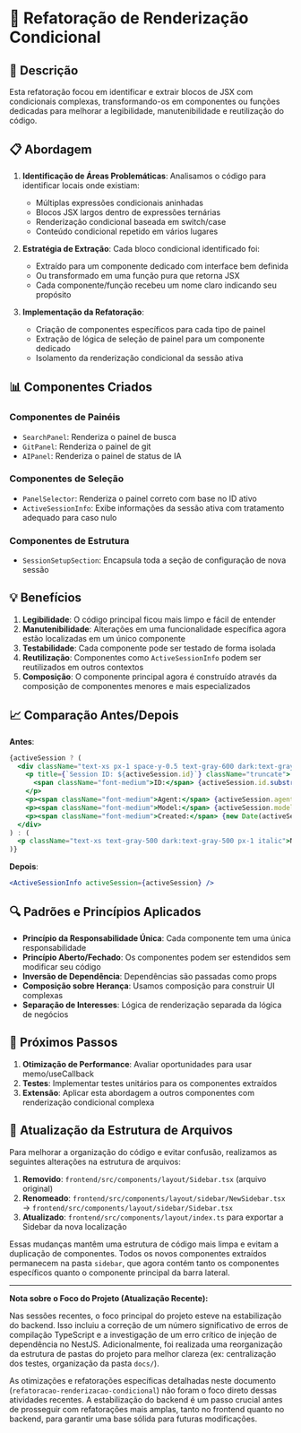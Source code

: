 # 🔄 Refatoração de Renderização Condicional

## 📝 Descrição

Esta refatoração focou em identificar e extrair blocos de JSX com condicionais complexas, transformando-os em componentes ou funções dedicadas para melhorar a legibilidade, manutenibilidade e reutilização do código.

## 📋 Abordagem

1. **Identificação de Áreas Problemáticas**: Analisamos o código para identificar locais onde existiam:
   - Múltiplas expressões condicionais aninhadas
   - Blocos JSX largos dentro de expressões ternárias
   - Renderização condicional baseada em switch/case
   - Conteúdo condicional repetido em vários lugares

2. **Estratégia de Extração**: Cada bloco condicional identificado foi:
   - Extraído para um componente dedicado com interface bem definida
   - Ou transformado em uma função pura que retorna JSX
   - Cada componente/função recebeu um nome claro indicando seu propósito

3. **Implementação da Refatoração**: 
   - Criação de componentes específicos para cada tipo de painel
   - Extração de lógica de seleção de painel para um componente dedicado
   - Isolamento da renderização condicional da sessão ativa

## 📊 Componentes Criados

### Componentes de Painéis
- `SearchPanel`: Renderiza o painel de busca
- `GitPanel`: Renderiza o painel de git
- `AIPanel`: Renderiza o painel de status de IA

### Componentes de Seleção
- `PanelSelector`: Renderiza o painel correto com base no ID ativo
- `ActiveSessionInfo`: Exibe informações da sessão ativa com tratamento adequado para caso nulo

### Componentes de Estrutura
- `SessionSetupSection`: Encapsula toda a seção de configuração de nova sessão

## 💡 Benefícios

1. **Legibilidade**: O código principal ficou mais limpo e fácil de entender
2. **Manutenibilidade**: Alterações em uma funcionalidade específica agora estão localizadas em um único componente
3. **Testabilidade**: Cada componente pode ser testado de forma isolada
4. **Reutilização**: Componentes como `ActiveSessionInfo` podem ser reutilizados em outros contextos
5. **Composição**: O componente principal agora é construído através da composição de componentes menores e mais especializados

## 📈 Comparação Antes/Depois

**Antes**:
```jsx
{activeSession ? (
  <div className="text-xs px-1 space-y-0.5 text-gray-600 dark:text-gray-400">
    <p title={`Session ID: ${activeSession.id}`} className="truncate">
      <span className="font-medium">ID:</span> {activeSession.id.substring(0, 8)}...
    </p>
    <p><span className="font-medium">Agent:</span> {activeSession.agentType}</p>
    <p><span className="font-medium">Model:</span> {activeSession.modelId || 'N/A'}</p>
    <p><span className="font-medium">Created:</span> {new Date(activeSession.createdAt).toLocaleString()}</p>
  </div>
) : (
  <p className="text-xs text-gray-500 dark:text-gray-500 px-1 italic">No active chat session.</p>
)}
```

**Depois**:
```jsx
<ActiveSessionInfo activeSession={activeSession} />
```

## 🔍 Padrões e Princípios Aplicados

- **Princípio da Responsabilidade Única**: Cada componente tem uma única responsabilidade
- **Princípio Aberto/Fechado**: Os componentes podem ser estendidos sem modificar seu código
- **Inversão de Dependência**: Dependências são passadas como props
- **Composição sobre Herança**: Usamos composição para construir UI complexas
- **Separação de Interesses**: Lógica de renderização separada da lógica de negócios

## 🚀 Próximos Passos

1. **Otimização de Performance**: Avaliar oportunidades para usar memo/useCallback
2. **Testes**: Implementar testes unitários para os componentes extraídos
3. **Extensão**: Aplicar esta abordagem a outros componentes com renderização condicional complexa 

## 📝 Atualização da Estrutura de Arquivos

Para melhorar a organização do código e evitar confusão, realizamos as seguintes alterações na estrutura de arquivos:

1. **Removido**: `frontend/src/components/layout/Sidebar.tsx` (arquivo original)
2. **Renomeado**: `frontend/src/components/layout/sidebar/NewSidebar.tsx` → `frontend/src/components/layout/sidebar/Sidebar.tsx`
3. **Atualizado**: `frontend/src/components/layout/index.ts` para exportar a Sidebar da nova localização

Essas mudanças mantêm uma estrutura de código mais limpa e evitam a duplicação de componentes. Todos os novos componentes extraídos permanecem na pasta `sidebar`, que agora contém tanto os componentes específicos quanto o componente principal da barra lateral. 

---
**Nota sobre o Foco do Projeto (Atualização Recente):**

Nas sessões recentes, o foco principal do projeto esteve na estabilização do backend. Isso incluiu a correção de um número significativo de erros de compilação TypeScript e a investigação de um erro crítico de injeção de dependência no NestJS. Adicionalmente, foi realizada uma reorganização da estrutura de pastas do projeto para melhor clareza (ex: centralização dos testes, organização da pasta `docs/`).

As otimizações e refatorações específicas detalhadas neste documento (`refatoracao-renderizacao-condicional`) não foram o foco direto dessas atividades recentes. A estabilização do backend é um passo crucial antes de prosseguir com refatorações mais amplas, tanto no frontend quanto no backend, para garantir uma base sólida para futuras modificações. 